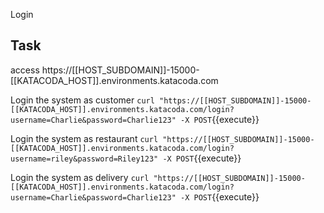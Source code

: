 Login 

## Task
access https://[[HOST_SUBDOMAIN]]-15000-[[KATACODA_HOST]].environments.katacoda.com


Login the system as customer
`curl "https://[[HOST_SUBDOMAIN]]-15000-[[KATACODA_HOST]].environments.katacoda.com/login?username=Charlie&password=Charlie123" -X POST`{{execute}}

Login the system as restaurant
`curl "https://[[HOST_SUBDOMAIN]]-15000-[[KATACODA_HOST]].environments.katacoda.com/login?username=riley&password=Riley123" -X POST`{{execute}}

Login the system as delivery
`curl "https://[[HOST_SUBDOMAIN]]-15000-[[KATACODA_HOST]].environments.katacoda.com/login?username=Charlie&password=Charlie123" -X POST`{{execute}}

